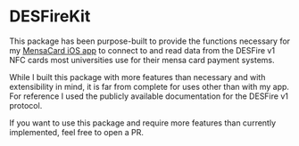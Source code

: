 # DESFireKit

This package has been purpose-built to provide the functions necessary for my [MensaCard iOS app](https://github.com/fabianthdev/mensacard-ios) to connect to and read data from the DESFire v1 NFC cards most universities use for their mensa card payment systems.

While I built this package with more features than necessary and with extensibility in mind, it is far from complete for uses other than with my app.
For reference I used the publicly available documentation for the DESFire v1 protocol.

If you want to use this package and require more features than currently implemented, feel free to open a PR.
